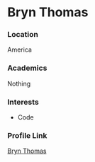 # Bryn Thomas

### Location

America

### Academics

Nothing

### Interests

- Code


### Profile Link

[Bryn Thomas](https://github.com/bowlans)
